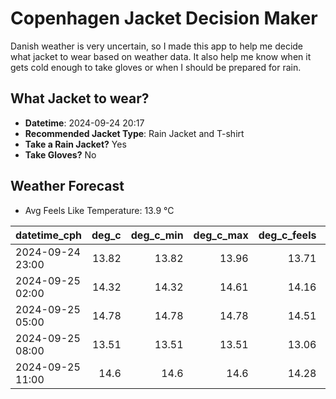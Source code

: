 
# Copenhagen Jacket Decision Maker

Danish weather is very uncertain, so I made this app to help me decide what jacket to wear based on weather data. 
It also help me know when it gets cold enough to take gloves or when I should be prepared for rain.

## What Jacket to wear?

- **Datetime**: 2024-09-24 20:17
- **Recommended Jacket Type**: Rain Jacket and T-shirt
- **Take a Rain Jacket?** Yes
- **Take Gloves?** No

## Weather Forecast
- Avg Feels Like Temperature: 13.9 °C

| datetime_cph     |   deg_c |   deg_c_min |   deg_c_max |   deg_c_feels | weather   | wind   | rain   |
|:-----------------|--------:|------------:|------------:|--------------:|:----------|:-------|:-------|
| 2024-09-24 23:00 |   13.82 |       13.82 |       13.96 |         13.71 | Rain      | Medium | Medium |
| 2024-09-25 02:00 |   14.32 |       14.32 |       14.61 |         14.16 | Rain      | High   | Low    |
| 2024-09-25 05:00 |   14.78 |       14.78 |       14.78 |         14.51 | Rain      | High   | Low    |
| 2024-09-25 08:00 |   13.51 |       13.51 |       13.51 |         13.06 | Clouds    | High   | None   |
| 2024-09-25 11:00 |   14.6  |       14.6  |       14.6  |         14.28 | Rain      | High   | Low    |
        